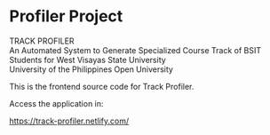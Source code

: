 # Profiler Project

TRACK PROFILER
<br>
An Automated System to Generate Specialized Course Track of BSIT Students for West Visayas State University
<br>
University of the Philippines Open University
<br>

This is the frontend source code for Track Profiler.

Access the application in:

https://track-profiler.netlify.com/
